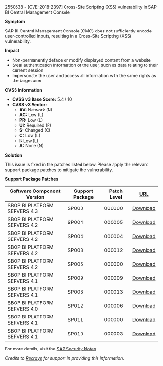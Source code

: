 2550538 - [CVE-2018-2397] Cross-Site Scripting (XSS) vulnerability in SAP BI Central Management Console

**Symptom**

SAP BI Central Management Console (CMC) does not sufficiently encode user-controlled inputs, resulting in a Cross-Site Scripting (XSS) vulnerability.

**Impact**

- Non-permanently deface or modify displayed content from a website
- Steal authentication information of the user, such as data relating to their current session
- Impersonate the user and access all information with the same rights as the target user

**CVSS Information**

- **CVSS v3 Base Score:** 5.4 / 10
- **CVSS v3 Vector:**
  - **AV:** Network (N)
  - **AC:** Low (L)
  - **PR:** Low (L)
  - **UI:** Required (R)
  - **S:** Changed (C)
  - **C:** Low (L)
  - **I:** Low (L)
  - **A:** None (N)

**Solution**

This issue is fixed in the patches listed below. Please apply the relevant support package patches to mitigate the vulnerability.

**Support Package Patches**

| Software Component Version             | Support Package | Patch Level | [URL](https://me.sap.com/softwarecenter/template/products/_APP=00200682500000001943&_EVENT=DISPHIER&HEADER=Y&FUNCTIONBAR=N&EVENT=TREE&NE=NAVIGATE&ENR=73555000100200006622&V=MAINT) |
|----------------------------------------|------------------|-------------|-----------------------------------------------------------------------------------------------------------------------------------------------------------------------------------------------------------------------------------------------------------------------------------------------------------------------------------------------------------------------------------------------------------------------------------------------------|
| SBOP BI PLATFORM SERVERS 4.3            | SP000            | 000000      | [Download](https://me.sap.com/softwarecenter/template/products/_APP=00200682500000001943&_EVENT=DISPHIER&HEADER=Y&FUNCTIONBAR=N&EVENT=TREE&NE=NAVIGATE&ENR=73555000100200006622&V=MAINT)                                                                                                                                                                                                                                                                       |
| SBOP BI PLATFORM SERVERS 4.2            | SP004            | 000005      | [Download](https://me.sap.com/softwarecenter/template/products/_APP=00200682500000001943&_EVENT=DISPHIER&HEADER=Y&FUNCTIONBAR=N&EVENT=TREE&NE=NAVIGATE&ENR=73555000100200001041&V=MAINT)                                                                                                                                                                                                                                                                       |
| SBOP BI PLATFORM SERVERS 4.2            | SP004            | 000004      | [Download](https://me.sap.com/softwarecenter/template/products/_APP=00200682500000001943&_EVENT=DISPHIER&HEADER=Y&FUNCTIONBAR=N&EVENT=TREE&NE=NAVIGATE&ENR=73555000100200001041&V=MAINT)                                                                                                                                                                                                                                                                       |
| SBOP BI PLATFORM SERVERS 4.2            | SP003            | 000012      | [Download](https://me.sap.com/softwarecenter/template/products/_APP=00200682500000001943&_EVENT=DISPHIER&HEADER=Y&FUNCTIONBAR=N&EVENT=TREE&NE=NAVIGATE&ENR=73555000100200001041&V=MAINT)                                                                                                                                                                                                                                                                       |
| SBOP BI PLATFORM SERVERS 4.2            | SP005            | 000000      | [Download](https://me.sap.com/softwarecenter/template/products/_APP=00200682500000001943&_EVENT=DISPHIER&HEADER=Y&FUNCTIONBAR=N&EVENT=TREE&NE=NAVIGATE&ENR=73555000100200001041&V=MAINT)                                                                                                                                                                                                                                                                       |
| SBOP BI PLATFORM SERVERS 4.1            | SP009            | 000009      | [Download](https://me.sap.com/softwarecenter/template/products/_APP=00200682500000001943&_EVENT=DISPHIER&HEADER=Y&FUNCTIONBAR=N&EVENT=TREE&NE=NAVIGATE&ENR=67838200100200019009&V=MAINT)                                                                                                                                                                                                                                                                       |
| SBOP BI PLATFORM SERVERS 4.1            | SP008            | 000013      | [Download](https://me.sap.com/softwarecenter/template/products/_APP=00200682500000001943&_EVENT=DISPHIER&HEADER=Y&FUNCTIONBAR=N&EVENT=TREE&NE=NAVIGATE&ENR=67838200100200019009&V=MAINT)                                                                                                                                                                                                                                                                       |
| SBOP BI PLATFORM SERVERS 4.0            | SP012            | 000006      | [Download](https://me.sap.com/softwarecenter/template/products/_APP=00200682500000001943&_EVENT=DISPHIER&HEADER=Y&FUNCTIONBAR=N&EVENT=TREE&NE=NAVIGATE&ENR=01200314690200013179&V=MAINT)                                                                                                                                                                                                                                                                       |
| SBOP BI PLATFORM SERVERS 4.1            | SP011            | 000000      | [Download](https://me.sap.com/softwarecenter/template/products/_APP=00200682500000001943&_EVENT=DISPHIER&HEADER=Y&FUNCTIONBAR=N&EVENT=TREE&NE=NAVIGATE&ENR=67838200100200019009&V=MAINT)                                                                                                                                                                                                                                                                       |
| SBOP BI PLATFORM SERVERS 4.1            | SP010            | 000003      | [Download](https://me.sap.com/softwarecenter/template/products/_APP=00200682500000001943&_EVENT=DISPHIER&HEADER=Y&FUNCTIONBAR=N&EVENT=TREE&NE=NAVIGATE&ENR=67838200100200019009&V=MAINT)                                                                                                                                                                                                                                                                       |

For more details, visit the [SAP Security Notes](https://me.sap.com/securitynotes).

*Credits to [Redrays](https://redrays.io) for support in providing this information.*